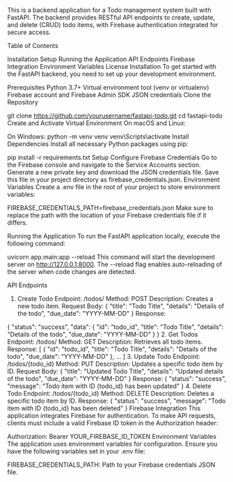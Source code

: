 This is a backend application for a Todo management system built with FastAPI. The backend provides RESTful API endpoints to create, update, and delete (CRUD) todo items, with Firebase authentication integrated for secure access.


Table of Contents

Installation
Setup
Running the Application
API Endpoints
Firebase Integration
Environment Variables
License
Installation
To get started with the FastAPI backend, you need to set up your development environment.

Prerequisites
Python 3.7+
Virtual environment tool (venv or virtualenv)
Firebase account and Firebase Admin SDK JSON credentials
Clone the Repository

git clone https://github.com/yourusername/fastapi-todo.git
cd fastapi-todo
Create and Activate Virtual Environment
On macOS and Linux:



On Windows:
python -m venv venv
venv\Scripts\activate
Install Dependencies
Install all necessary Python packages using pip:


pip install -r requirements.txt
Setup
Configure Firebase Credentials
Go to the Firebase console and navigate to the Service Accounts section.
Generate a new private key and download the JSON credentials file.
Save this file in your project directory as firebase_credentials.json.
Environment Variables
Create a .env file in the root of your project to store environment variables:


FIREBASE_CREDENTIALS_PATH=firebase_credentials.json
Make sure to replace the path with the location of your Firebase credentials file if it differs.

Running the Application
To run the FastAPI application locally, execute the following command:



uvicorn app.main:app --reload
This command will start the development server on http://127.0.0.1:8000. The --reload flag enables auto-reloading of the server when code changes are detected.

API Endpoints
1. Create Todo
Endpoint: /todos/
Method: POST
Description: Creates a new todo item.
Request Body:
{
  "title": "Todo Title",
  "details": "Details of the todo",
  "due_date": "YYYY-MM-DD"
}
Response:

{
  "status": "success",
  "data": {
    "id": "todo_id",
    "title": "Todo Title",
    "details": "Details of the todo",
    "due_date": "YYYY-MM-DD"
  }
}
2. Get Todos
Endpoint: /todos/
Method: GET
Description: Retrieves all todo items.
Response:
[
  {
    "id": "todo_id",
    "title": "Todo Title",
    "details": "Details of the todo",
    "due_date": "YYYY-MM-DD"
  },
  ...
]
3. Update Todo
Endpoint: /todos/{todo_id}
Method: PUT
Description: Updates a specific todo item by ID.
Request Body:
{
  "title": "Updated Todo Title",
  "details": "Updated details of the todo",
  "due_date": "YYYY-MM-DD"
}
Response:
{
  "status": "success",
  "message": "Todo item with ID {todo_id} has been updated"
}
4. Delete Todo
Endpoint: /todos/{todo_id}
Method: DELETE
Description: Deletes a specific todo item by ID.
Response:
{
  "status": "success",
  "message": "Todo item with ID {todo_id} has been deleted"
}
Firebase Integration
This application integrates Firebase for authentication. To make API requests, clients must include a valid Firebase ID token in the Authorization header:


Authorization: Bearer YOUR_FIREBASE_ID_TOKEN
Environment Variables
The application uses environment variables for configuration. Ensure you have the following variables set in your .env file:

FIREBASE_CREDENTIALS_PATH: Path to your Firebase credentials JSON file.
